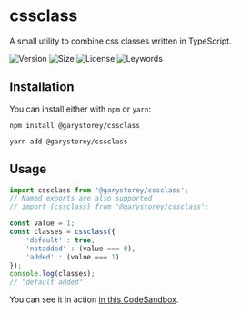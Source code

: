 # cssclass

A small utility to combine css classes written in TypeScript.

![Version](https://img.shields.io/badge/version-1.0.0-blue)
![Size](https://img.shields.io/bundlephobia/min/@garystorey/cssclass)
![License](https://img.shields.io/npm/l/@garystorey/cssclass)
![Leywords](https://img.shields.io/github/package-json/keywords/garystorey/cssclass)

## Installation

You can install either with `npm` or `yarn`:

```
npm install @garystorey/cssclass

yarn add @garystorey/cssclass
```

## Usage

```js
import cssclass from '@garystorey/cssclass';
// Named exports are also supported
// import {cssclass} from '@garystorey/cssclass';

const value = 1;
const classes = cssclass({
    'default' : true,
    'notadded' : (value === 0),
    'added' : (value === 1)
});
console.log(classes);
// "default added"

```

You can see it in action [in this CodeSandbox](https://codesandbox.io/s/cssclass-example-w1og5).


